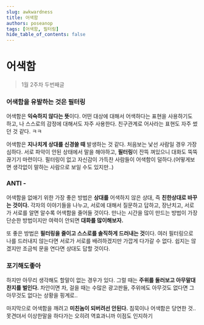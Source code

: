 ```yaml
---
slug: awkwardness
title: 어색함
authors: poseanop
tags: [어색함, 필터링]
hide_table_of_contents: false
---
```


# 어색함

> 1월 2주차 두번째글

### 어색함을 유발하는 것은 필터링

어색함은 **익숙하지 않다는 뜻**이다. 어떤 대상에 대해서 어색하다는 표현을 사용하기도 하고, 나 스스로의 감정에 대해서도 자주 사용한다. 친구관계로 어사라는 표현도 자주 썼던 것 같다. ㅋㅋ

어색함은 **지나치게 상대를 신경쓸 때** 발생하는 것 같다. 처음보는 낯선 사람일 경우 가장 심하다. 서로 파악이 안된 상태에서 말을 해야하고, **필터링**이 잔뜩 껴있으니 대화도 뚝뚝 끊기기 마련이다. 필터링이 없고 자신감이 가득찬 사람들이 어색함이 덜하다.(어떻게보면 생각없이 말하는 사람으로 보일 수도 있지만..)

### ANTI -

어색함을 없애기 위한 가장 좋은 방법은 **상대를** 어색하지 않은 상대, 즉 **친한상대로 바꾸는 것이다.** 각자의 이야기들을 나누고, 서로에 대해서 질문하고 답하고, 장난치고, 서로가 서로를 알면 알수록 어색함을 줄어들 것이다. 만나는 시간을 많이 만드는 방법이 가장 단순한 방법이지만 여력이 안되면 **대화를 많이해보자.**

또 좋은 방법은 **필터링을 줄이고 스스로를 솔직하게 드러내는 것**이다. 여러 필터링으로 나를 드러내지 않는다면 서로가 서로를 배려하겠지만 가깝게 다가갈 수 없다. 쉽지는 않겠지만 조금씩 문을 연다면 상대도 답할 것이다.

### 포기해도좋아

하지만 아무리 생각해도 할말이 없는 경우가 있다. 그럴 때는 **주위를 둘러보고 아무말대찬지를 벌인다.** 차안이면 차, 걸을 때는 수많은 광고판들, 주위에도 아무것도 없다면 그 아무것도 없다는 상황을 핑계로..

마지막으로 어색함을 깨려고 **미친놈이 되버려선 안된다.** 침묵이나 어색함은 당연한 것.. 못견뎌서 이상한말을 하다가는 오히려 역효과니까 이점도 인지하기
